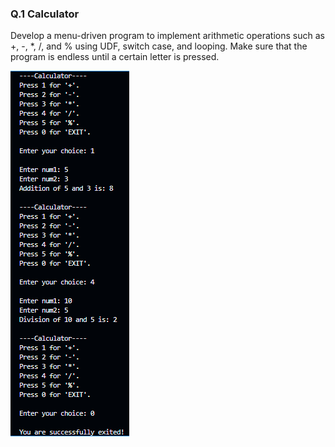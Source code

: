 <h3>Q.1 Calculator</h3>

<p>Develop a menu-driven program to implement arithmetic operations such as +, -, *, /, and % using UDF, switch case, and looping. Make sure that the program is endless until a certain letter is pressed.</p>

<img src="./output_img.png" alt="">